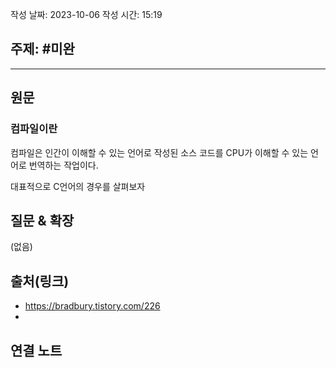 
작성 날짜: 2023-10-06
작성 시간: 15:19

## 주제: #미완

----
## 원문

### 컴파일이란
컴파일은 인간이 이해할 수 있는 언어로 작성된 소스 코드를 CPU가 이해할 수 있는 언어로 번역하는 작업이다.

대표적으로 C언어의 경우를 살펴보자




## 질문 & 확장

(없음)

## 출처(링크)
- https://bradbury.tistory.com/226
- 

## 연결 노트










